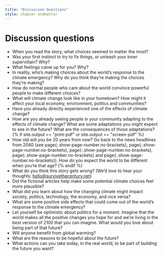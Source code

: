```yaml
---
title: "Discussion Questions"
style: chapter endmatter
---
```


# Discussion questions

- When you read the story, what choices seemed to matter the most?
- Was your first instinct to try to fix things, or unleash your inner supervillain? Why?
- What feelings came up for you? Why?
- In reality, who’s making choices about the world’s response to the climate emergency? Why do you think they’re making the choices they’re making? 
- How do normal people who care about the world convince powerful people to make different choices?
- What will climate change look like in your hometown? How might it affect your local economy, environment, politics and communities? 
- Have you already directly experienced one of the effects of climate change?
- How are you already seeing people in your community adapting to the effects of climate change? What are some adaptations you might expect to see in the future? What are the consequences of those adaptations?
{% if site.output == "print-pdf" or site.output == "screen-pdf" %}
- How old will you be 20 years from now? Go back to the news headlines from 2040 (see page[](newspaper_welcome-to-2040-billionaire-saviours.html){:.show-page-number.no-brackets}, page[](newspaper_welcome-to-2040-climate-wars.html){:.show-page-number.no-brackets}, page[](newspaper_welcome-to-2040-designer-planet.html){:.show-page-number.no-brackets}, page[](newspaper_welcome-to-2040-ecotopia.html){:.show-page-number.no-brackets} and page[](newspaper_welcome-to-2040-slow-fade.html){:.show-page-number.no-brackets}). How do you expect the world to be different when you’re that age?
{% endif %}
- What do you think this story gets wrong? (We’d love to hear your thoughts: hello@survivethecentury.net)
- Did the fictional articles help make some potential climate choices feel more plausible?
- What did you learn about how the changing climate might impact society, politics, technology, the economy, and vice versa?
- What are some positive side effects that could come out of the world’s response to the climate emergency?
- Let yourself be optimistic about politics for a moment. Imagine that the world makes all the positive changes you hope for and we’re living in the best version of 2100 that you can imagine. What would you love about being part of that future?
- Will anyone benefit from global warming?
- What are the reasons to be hopeful about the future?
- What actions can you take today, in the real world, to be part of building the future you want?

